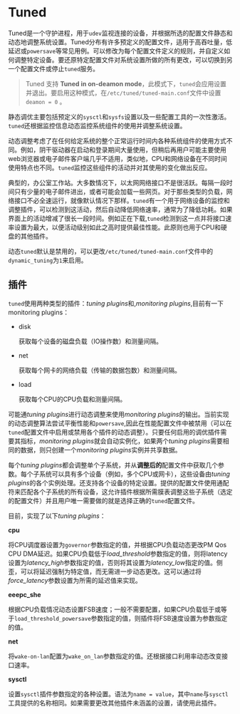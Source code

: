 # Tuned

Tuned是一个守护进程，用于`udev`监视连接的设备，并根据所选的配置文件静态和动态地调整系统设置。Tuned分布有许多预定义的配置文件，适用于高吞吐量，低延迟或`powersave`等常见用例。可以修改为每个配置文件定义的规则，并自定义如何调整特定设备。要还原特定配置文件对系统设置所做的所有更改，可以切换到另一个配置文件或停止`tuned`服务。

> Tuned 支持 **Tuned in on-deamon mode**，此模式下，`tuned`会应用设置并退出。要启用这种模式，在`/etc/tuned/tuned-main.conf`文件中设置`deamon = 0` 。

静态调优主要包括预定义的`sysctl`和`sysfs`设置以及一些配置工具的一次性激活。`tuned`还根据监控信息动态监控系统组件的使用并调整系统设置。

动态调整考虑了在任何给定系统的整个正常运行时间内各种系统组件的使用方式不同。例如，阴干驱动器在启动和登录期间大量使用，但稍后再用户可能主要使用web浏览器或电子邮件客户端几乎不适用，类似地，CPU和网络设备在不同时间使用特点也不同。`tuned`监控这些组件的活动并对其使用的变化做出反应。

典型的，办公室工作站。大多数情况下，以太网网络接口不是很活跃。每隔一段时间只有少量的电子邮件进出，或者可能会加载一些网页。对于那些类型的负载，网络接口不必全速运行，就像默认情况下那样。`tuned`有一个用于网络设备的监控和调整插件，可以检测到这活动，然后自动降低网络速率，通常为了降低功耗。如果界面上的活动增减了很长一段时间。例如正在下载,`tuned`检测到这一点并将接口速率设置为最大，以便活动级别如此之高时提供最佳性能。此原则也用于CPU和硬盘的其他插件。

动态`tuned`默认是禁用的，可以更改`/etc/tuned/tuned-main.conf`文件中的`dynamic_tuning`为`1`来启用。

## 插件

`tuned`使用两种类型的插件：*tuning plugins*和,*monitoring plugins*,目前有一下monitoring plugins：

- disk

  获取每个设备的磁盘负载（IO操作数）和测量间隔。

- net

  获取每个网卡的网络负载（传输的数据包数）和测量间隔。

- load

  获取每个CPU的CPU负载和测量间隔。

可能通*tuning plugins*进行动态调整来使用*monitoring plugins*的输出。当前实现的动态调整算法尝试平衡性能和`powersave`,因此在性能配置文件中被禁用（可以在`tuned`配置文件中启用或禁用各个插件的动态调整）。只要任何启用的调优插件需要其指标，*monitoring plugins*就会自动实例化，如果两个*tuning plugins*需要相同的数据，则只创建一个*monitoring plugins*实例并共享数据。

每个*tuning plugins*都会调整单个子系统，并从**调整后的**配置文件中获取几个参数。每个子系统可以具有多个设备（例如，多个CPU或网卡），这些设备由*tuning plugins*的各个实例处理。还支持各个设备的特定设置。提供的配置文件使用通配符来匹配各个子系统的所有设备，这允许插件根据所需膜表调整这些子系统（选定的配置文件）并且用户唯一需要做的就是选择正确的`tuned`配置文件。

目前，实现了以下*tuning plugins*：

**cpu**

​	将CPU调度器设置为`governor`参数指定的值，并根据CPU负载动态更改PM Qos CPU DMA延迟。如果CPU负载低于*load_threshold*参数指定的值，则将latency设置为*latency_high*参数指定的值，否则将其设置为*latency_low*指定的值。侧歪，可以将延迟强制为特定值，而无需进一步动态更改。这可以通过将*force_latency*参数设置为所需的延迟值来实现。



**eeepc_she**

​	根据CPU负载情况动态设置FSB速度；一般不需要配置，如果CPU负载低于或等于`load_threshold_powersave`参数指定的值，则插件将FSB速度设置为参数指定的值。

**net**

​	将`wake-on-lan`配置为`wake_on_lan`参数指定的值。还根据接口利用率动态改变接口速率。

**sysctl**

​	设置`sysctl`插件参数指定的各种设置。语法为`name = value`，其中`name`与`sysctl`工具提供的名称相同。如果需要更改其他插件未涵盖的设置，请使用此插件。

